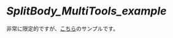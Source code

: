 # ***SplitBody_MultiTools_example***

非常に限定的ですが、[こちら](https://forums.autodesk.com/t5/fusion-360-ri-ben-yu/splitbodyfeaturesobujekutonocreateinput-desplittingtoolni-fu-shuno-lireta-mianwo-zhi-dingshitai/td-p/9072829)のサンプルです。